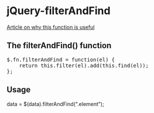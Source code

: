 # jQuery-filterAndFind
[Article on why this function is useful](http://cereal.co/jquery-filter-find-and-ajax/)

## The filterAndFind() function

<pre>
$.fn.filterAndFind = function(el) {
    return this.filter(el).add(this.find(el));
};
</pre>

## Usage

data = $(data).filterAndFind(".element");
